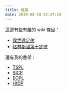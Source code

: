 ```yaml
---
title: 維基
date: 2019-08-10 22:37:15
---
```


這邊有些有趣的 wiki 條目：

- [侯世達定律](https://zh.wikipedia.org/zh-tw/%E4%BE%AF%E4%B8%96%E8%BE%BE%E5%AE%9A%E5%BE%8B)
- [格林斯潘第十定律](https://zh.wikipedia.org/zh-tw/%E6%A0%BC%E6%9E%97%E6%96%AF%E6%BD%98%E7%AC%AC%E5%8D%81%E5%AE%9A%E5%BE%8B)

還有我的書架：

- [TSPL](https://scheme.com/tspl4)
- [SICP](https://sarabander.github.io/sicp/html/index.xhtml)
- [EOPL](https://karczmarczuk.users.greyc.fr/TEACH/Doc/EssProgLan.pdf)
- [HtDP](https://htdp.org/2019-02-24/)
